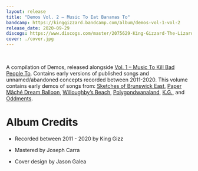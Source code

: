 ```yaml
---
layout: release
title: "Demos Vol. 2 – Music To Eat Bananas To"
bandcamp: https://kinggizzard.bandcamp.com/album/demos-vol-1-vol-2
release_date: 2020-09-29
discogs: https://www.discogs.com/master/2075629-King-Gizzard-The-Lizard-Wizard-Demos-Vol-2-Music-To-Eat-Bananas-To
cover: ./cover.jpg
---
```

<br>

A compilation of Demos, released alongside [Vol. 1 – Music To Kill Bad People To](../demos-vol-1-music-to-kill-bad-people-to). Contains early versions of published songs and unnamed/abandoned concepts recorded between 2011-2020. This volume contains early demos of songs from: [Sketches of Brunswick East](../sketches-of-brunswick-east), [Paper Mâché Dream Balloon](../paper-mache-dream-balloon), [Willoughby’s Beach](../willoughbys-beach), [Polygondwanaland](../polygondwanaland), [K.G.](../kg), and [Oddments](../oddments).

# Album Credits

* Recorded between 2011 - 2020 by King Gizz

* Mastered by Joseph Carra

* Cover design by Jason Galea
